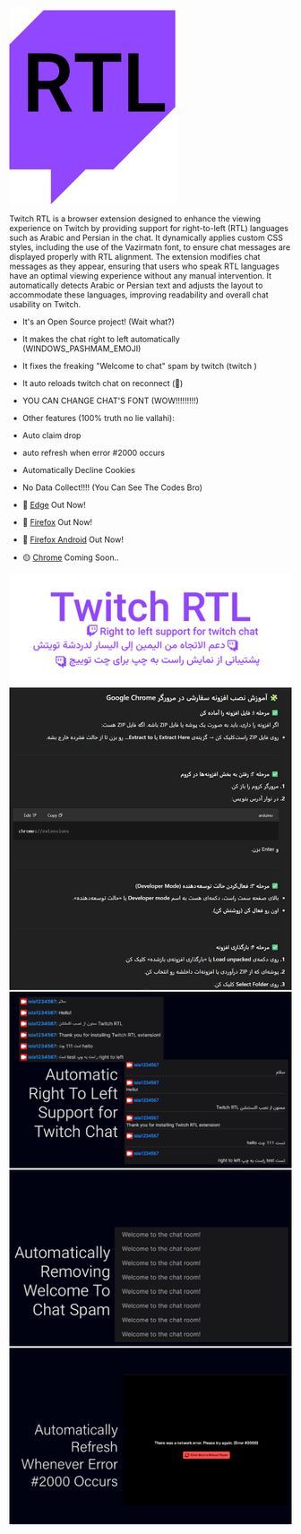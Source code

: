 ![My Screenshot](GitHub_Images/Icon.png)

Twitch RTL is a browser extension designed to enhance the viewing experience on Twitch by providing support for right-to-left (RTL) languages such as Arabic and Persian in the chat. It dynamically applies custom CSS styles, including the use of the Vazirmatn font, to ensure chat messages are displayed properly with RTL alignment. The extension modifies chat messages as they appear, ensuring that users who speak RTL languages have an optimal viewing experience without any manual intervention. It automatically detects Arabic or Persian text and adjusts the layout to accommodate these languages, improving readability and overall chat usability on Twitch.

- It's an Open Source project! (Wait what?)
- It makes the chat right to left automatically (WINDOWS_PASHMAM_EMOJI)
- It fixes the freaking "Welcome to chat" spam by twitch (twitch )
- It auto reloads twitch chat on reconnect (🔌)
- YOU CAN CHANGE CHAT'S FONT (WOW!!!!!!!!!)
- Other features (100% truth no lie vallahi):
- Auto claim drop
- auto refresh when error #2000 occurs
- Automatically Decline Cookies
- No Data Collect!!!! (You Can See The Codes Bro)

- 🧭 [Edge](https://microsoftedge.microsoft.com/addons/detail/twitch-rtl/jpmknenijonkbmkiodefkofihahalmna) Out Now!
- 🦊 [Firefox](https://addons.mozilla.org/en-US/firefox/addon/twitch-rtl/) Out Now!
- 🦊 [Firefox Android](https://addons.mozilla.org/en-US/android/addon/twitch-rtl-for-android/) Out Now!
- 🟡 [Chrome](https://github.com/alirezaabdi01) Coming Soon..

![My Screenshot](GitHub_Images/Banner.png)
![](GitHub_Images/Install_custom_extention.jpeg)
![My Screenshot](GitHub_Images/1.png)
![My Screenshot](GitHub_Images/2.png)
![My Screenshot](GitHub_Images/3.png)
